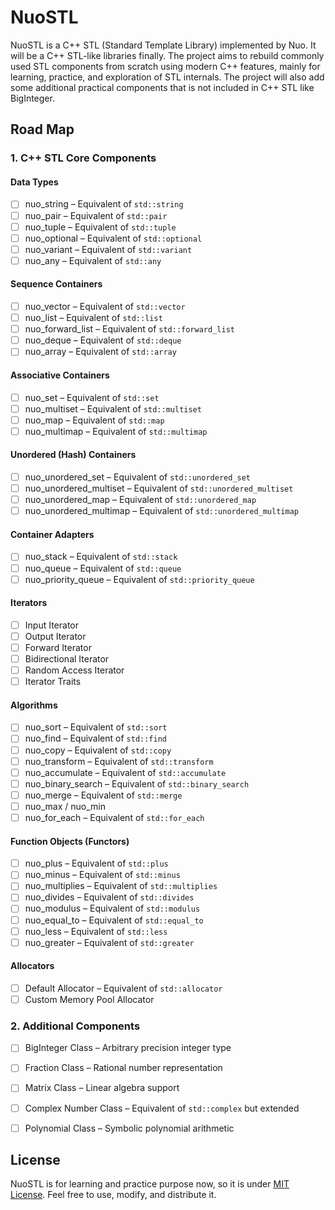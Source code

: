 # NuoSTL

NuoSTL is a C++ STL (Standard Template Library) implemented by Nuo. It will be a C++ STL-like libraries finally.
The project aims to rebuild commonly used STL components from scratch using modern C++ features, mainly for learning, practice, and exploration of STL internals.
The project will also add some additional practical components that is not included in C++ STL like BigInteger.


## Road Map

### 1. C++ STL Core Components

#### Data Types
- [ ] nuo_string – Equivalent of `std::string`
- [ ] nuo_pair – Equivalent of `std::pair`
- [ ] nuo_tuple – Equivalent of `std::tuple`
- [ ] nuo_optional – Equivalent of `std::optional`
- [ ] nuo_variant – Equivalent of `std::variant`
- [ ] nuo_any – Equivalent of `std::any`

#### Sequence Containers
- [ ] nuo_vector – Equivalent of `std::vector`
- [ ] nuo_list – Equivalent of `std::list`
- [ ] nuo_forward_list – Equivalent of `std::forward_list`
- [ ] nuo_deque – Equivalent of `std::deque`
- [ ] nuo_array – Equivalent of `std::array`

#### Associative Containers
- [ ] nuo_set – Equivalent of `std::set`
- [ ] nuo_multiset – Equivalent of `std::multiset`
- [ ] nuo_map – Equivalent of `std::map`
- [ ] nuo_multimap – Equivalent of `std::multimap`

#### Unordered (Hash) Containers
- [ ] nuo_unordered_set – Equivalent of `std::unordered_set`
- [ ] nuo_unordered_multiset – Equivalent of `std::unordered_multiset`
- [ ] nuo_unordered_map – Equivalent of `std::unordered_map`
- [ ] nuo_unordered_multimap – Equivalent of `std::unordered_multimap`

#### Container Adapters
- [ ] nuo_stack – Equivalent of `std::stack`
- [ ] nuo_queue – Equivalent of `std::queue`
- [ ] nuo_priority_queue – Equivalent of `std::priority_queue`

#### Iterators
- [ ] Input Iterator
- [ ] Output Iterator
- [ ] Forward Iterator
- [ ] Bidirectional Iterator
- [ ] Random Access Iterator
- [ ] Iterator Traits

#### Algorithms
- [ ] nuo_sort – Equivalent of `std::sort`
- [ ] nuo_find – Equivalent of `std::find`
- [ ] nuo_copy – Equivalent of `std::copy`
- [ ] nuo_transform – Equivalent of `std::transform`
- [ ] nuo_accumulate – Equivalent of `std::accumulate`
- [ ] nuo_binary_search – Equivalent of `std::binary_search`
- [ ] nuo_merge – Equivalent of `std::merge`
- [ ] nuo_max / nuo_min
- [ ] nuo_for_each – Equivalent of `std::for_each`

#### Function Objects (Functors)
- [ ] nuo_plus – Equivalent of `std::plus`
- [ ] nuo_minus – Equivalent of `std::minus`
- [ ] nuo_multiplies – Equivalent of `std::multiplies`
- [ ] nuo_divides – Equivalent of `std::divides`
- [ ] nuo_modulus – Equivalent of `std::modulus`
- [ ] nuo_equal_to – Equivalent of `std::equal_to`
- [ ] nuo_less – Equivalent of `std::less`
- [ ] nuo_greater – Equivalent of `std::greater`

#### Allocators
- [ ] Default Allocator – Equivalent of `std::allocator`
- [ ] Custom Memory Pool Allocator

### 2. Additional Components
- [ ] BigInteger Class – Arbitrary precision integer type  
- [ ] Fraction Class – Rational number representation  
- [ ] Matrix Class – Linear algebra support  
- [ ] Complex Number Class – Equivalent of `std::complex` but extended  
- [ ] Polynomial Class – Symbolic polynomial arithmetic  


## License

NuoSTL is for learning and practice purpose now, so it is under [MIT License](LICENSE). Feel free to use, modify, and distribute it.
